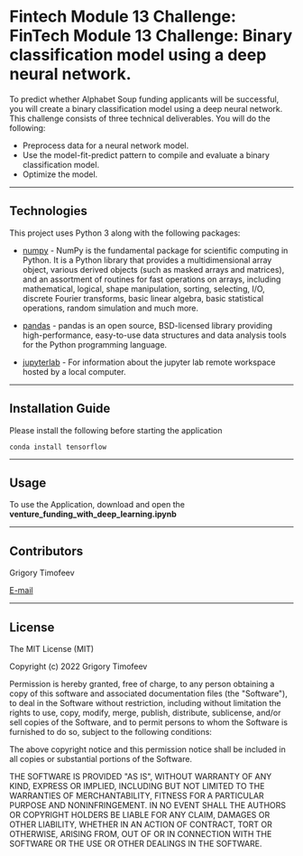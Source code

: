 # Fintech Module 13 Challenge: FinTech Module 13 Challenge: Binary classification model using a deep neural network.

To predict whether Alphabet Soup funding applicants will be successful, you will create a binary classification model using a deep neural network.
This challenge consists of three technical deliverables. You will do the following:
* Preprocess data for a neural network model.
* Use the model-fit-predict pattern to compile and evaluate a binary classification model.
* Optimize the model.

---

## Technologies

This project uses Python 3 along with the following packages:

* [numpy](https://numpy.org/doc/stable/) - NumPy is the fundamental package for scientific computing in Python. It is a Python library that provides a multidimensional array object, various derived objects (such as masked arrays and matrices), and an assortment of routines for fast operations on arrays, including mathematical, logical, shape manipulation, sorting, selecting, I/O, discrete Fourier transforms, basic linear algebra, basic statistical operations, random simulation and much more.

* [pandas](https://pandas.pydata.org/docs/) - pandas is an open source, BSD-licensed library providing high-performance, easy-to-use data structures and data analysis tools for the Python programming language.

* [jupyterlab](https://jupyterlab.readthedocs.io/en/stable/user/urls.html#managing-workspaces-ui) - For information about the jupyter lab remote workspace hosted by a local computer.

---

## Installation Guide

Please install the following before starting the application

```
conda install tensorflow
```

---

## Usage

To use the Application, download and open the **venture_funding_with_deep_learning.ipynb** 

---

## Contributors

Grigory Timofeev

[E-mail](fintech_github_challenge13@unloca.com)

---

## License

The MIT License (MIT)

Copyright (c) 2022 Grigory Timofeev

Permission is hereby granted, free of charge, to any person obtaining a copy of this software and associated documentation files (the "Software"), to deal in the Software without restriction, including without limitation the rights to use, copy, modify, merge, publish, distribute, sublicense, and/or sell copies of the Software, and to permit persons to whom the Software is furnished to do so, subject to the following conditions:

The above copyright notice and this permission notice shall be included in all copies or substantial portions of the Software.

THE SOFTWARE IS PROVIDED "AS IS", WITHOUT WARRANTY OF ANY KIND, EXPRESS OR IMPLIED, INCLUDING BUT NOT LIMITED TO THE WARRANTIES OF MERCHANTABILITY, FITNESS FOR A PARTICULAR PURPOSE AND NONINFRINGEMENT. IN NO EVENT SHALL THE AUTHORS OR COPYRIGHT HOLDERS BE LIABLE FOR ANY CLAIM, DAMAGES OR OTHER LIABILITY, WHETHER IN AN ACTION OF CONTRACT, TORT OR OTHERWISE, ARISING FROM, OUT OF OR IN CONNECTION WITH THE SOFTWARE OR THE USE OR OTHER DEALINGS IN THE SOFTWARE.
